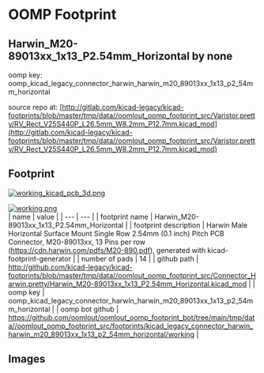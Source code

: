 # OOMP Footprint  
## Harwin_M20-89013xx_1x13_P2.54mm_Horizontal  by none  
  
oomp key: oomp_kicad_legacy_connector_harwin_harwin_m20_89013xx_1x13_p2_54mm_horizontal  
  
source repo at: [http://gitlab.com/kicad-legacy/kicad-footprints/blob/master/tmp/data//oomlout_oomp_footprint_src/Varistor.pretty/RV_Rect_V25S440P_L26.5mm_W8.2mm_P12.7mm.kicad_mod](http://gitlab.com/kicad-legacy/kicad-footprints/blob/master/tmp/data//oomlout_oomp_footprint_src/Varistor.pretty/RV_Rect_V25S440P_L26.5mm_W8.2mm_P12.7mm.kicad_mod)  
## Footprint  
  
[![working_kicad_pcb_3d.png](working_kicad_pcb_3d_600.png)](working_kicad_pcb_3d.png)  
  
[![working.png](working_600.png)](working.png)  
| name | value | 
| --- | --- | 
| footprint name | Harwin_M20-89013xx_1x13_P2.54mm_Horizontal | 
| footprint description | Harwin Male Horizontal Surface Mount Single Row 2.54mm (0.1 inch) Pitch PCB Connector, M20-89013xx, 13 Pins per row (https://cdn.harwin.com/pdfs/M20-890.pdf), generated with kicad-footprint-generator | 
| number of pads | 14 | 
| github path | http://github.com/kicad-legacy/kicad-footprints/blob/master/tmp/data//oomlout_oomp_footprint_src/Connector_Harwin.pretty/Harwin_M20-89013xx_1x13_P2.54mm_Horizontal.kicad_mod | 
| oomp key | oomp_kicad_legacy_connector_harwin_harwin_m20_89013xx_1x13_p2_54mm_horizontal | 
| oomp bot github | https://github.com/oomlout/oomlout_oomp_footprint_bot/tree/main/tmp/data//oomlout_oomp_footprint_src/footprints/kicad_legacy_connector_harwin_harwin_m20_89013xx_1x13_p2_54mm_horizontal/working | 
## Images  
